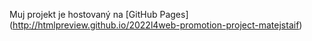 Muj projekt je hostovaný na [GitHub Pages] (http://htmlpreview.github.io/2022l4web-promotion-project-matejstaif)